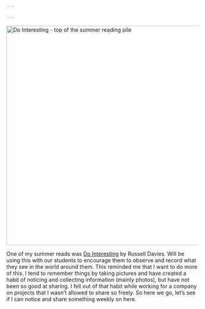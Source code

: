 ```yaml
---

---
```


<a href="https://flic.kr/p/2p3BBJ3" title="Do Interesting - top of the summer reading pile"><img src="https://live.staticflickr.com/65535/53194480298_d794cd0e53_b.jpg" width="1024" height="576" alt="Do Interesting - top of the summer reading pile"/></a>

One of my summer reads was [Do Interesting](https://www.counter-print.co.uk/products/do-interesting) by Russell Davies. Will be using this with our students to encourage them to observe and record what they see in the world around them. This reminded me that I want to do more of this. I tend to remember things by taking pictures and have created a habit of noticing and collecting information (mainly photos), but have not been so good at sharing. I fell out of that habit while working for a company on projects that I wasn’t allowed to share so freely. So here we go, let’s see if I can notice and share something weekly on here.

